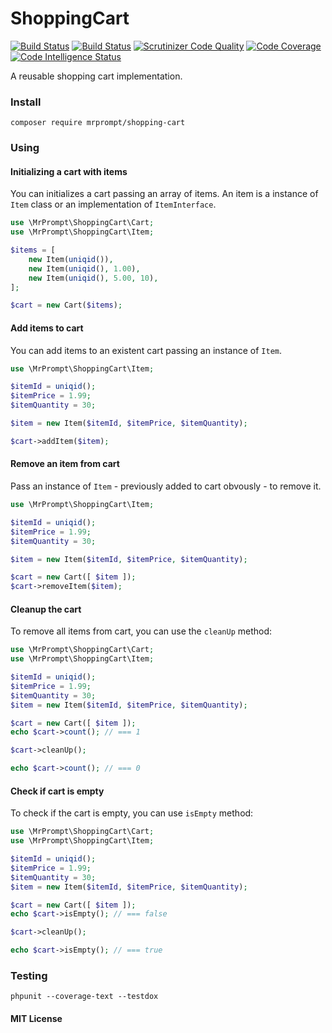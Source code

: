 # ShoppingCart

[![Build Status](https://travis-ci.org/mrprompt/ShoppingCart.svg?branch=master)](https://travis-ci.org/mrprompt/ShoppingCart)
[![Build Status](https://scrutinizer-ci.com/g/mrprompt/ShoppingCart/badges/build.png?b=master)](https://scrutinizer-ci.com/g/mrprompt/ShoppingCart/build-status/master)
[![Scrutinizer Code Quality](https://scrutinizer-ci.com/g/mrprompt/ShoppingCart/badges/quality-score.png?b=master)](https://scrutinizer-ci.com/g/mrprompt/ShoppingCart/?branch=master)
[![Code Coverage](https://scrutinizer-ci.com/g/mrprompt/ShoppingCart/badges/coverage.png?b=master)](https://scrutinizer-ci.com/g/mrprompt/ShoppingCart/?branch=master)
[![Code Intelligence Status](https://scrutinizer-ci.com/g/mrprompt/ShoppingCart/badges/code-intelligence.svg?b=master)](https://scrutinizer-ci.com/code-intelligence)

A reusable shopping cart implementation.

### Install

```console
composer require mrprompt/shopping-cart
```

### Using

#### Initializing a cart with items

You can initializes a cart passing an array of items. An item is a instance of `Item` class 
or an implementation of `ItemInterface`.

```php
use \MrPrompt\ShoppingCart\Cart;
use \MrPrompt\ShoppingCart\Item;

$items = [ 
    new Item(uniqid()),
    new Item(uniqid(), 1.00),
    new Item(uniqid(), 5.00, 10),
];

$cart = new Cart($items);
```

#### Add items to cart

You can add items to an existent cart passing an instance of `Item`.

```php
use \MrPrompt\ShoppingCart\Item;

$itemId = uniqid();
$itemPrice = 1.99;
$itemQuantity = 30;

$item = new Item($itemId, $itemPrice, $itemQuantity);

$cart->addItem($item);
```

#### Remove an item from cart

Pass an instance of `Item` - previously added to cart obvously - to remove it.

```php
use \MrPrompt\ShoppingCart\Item;

$itemId = uniqid();
$itemPrice = 1.99;
$itemQuantity = 30;

$item = new Item($itemId, $itemPrice, $itemQuantity);

$cart = new Cart([ $item ]);
$cart->removeItem($item);
```

#### Cleanup the cart

To remove all items from cart, you can use the `cleanUp` method:

```php
use \MrPrompt\ShoppingCart\Cart;
use \MrPrompt\ShoppingCart\Item;

$itemId = uniqid();
$itemPrice = 1.99;
$itemQuantity = 30;
$item = new Item($itemId, $itemPrice, $itemQuantity);

$cart = new Cart([ $item ]);
echo $cart->count(); // === 1

$cart->cleanUp();

echo $cart->count(); // === 0
```

#### Check if cart is empty

To check if the cart is empty, you can use `isEmpty` method:

```php
use \MrPrompt\ShoppingCart\Cart;
use \MrPrompt\ShoppingCart\Item;

$itemId = uniqid();
$itemPrice = 1.99;
$itemQuantity = 30;
$item = new Item($itemId, $itemPrice, $itemQuantity);

$cart = new Cart([ $item ]);
echo $cart->isEmpty(); // === false

$cart->cleanUp();

echo $cart->isEmpty(); // === true
```

### Testing

```console
phpunit --coverage-text --testdox
```

#### MIT License